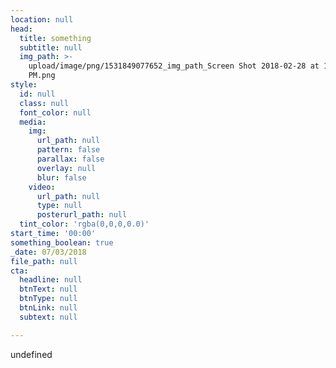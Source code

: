 ```yaml
---
location: null
head:
  title: something
  subtitle: null
  img_path: >-
    upload/image/png/1531849077652_img_path_Screen Shot 2018-02-28 at 12.34.01
    PM.png
style:
  id: null
  class: null
  font_color: null
  media:
    img:
      url_path: null
      pattern: false
      parallax: false
      overlay: null
      blur: false
    video:
      url_path: null
      type: null
      posterurl_path: null
  tint_color: 'rgba(0,0,0,0.0)'
start_time: '00:00'
something_boolean: true
_date: 07/03/2018
file_path: null
cta:
  headline: null
  btnText: null
  btnType: null
  btnLink: null
  subtext: null

---
```


undefined

